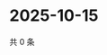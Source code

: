 # 2025-10-15

共 0 条

<!-- BEGIN ZHIHUVIDEO -->
<!-- 最后更新时间 Wed Oct 15 2025 08:53:06 GMT+0800 (China Standard Time) -->

<!-- END ZHIHUVIDEO -->
